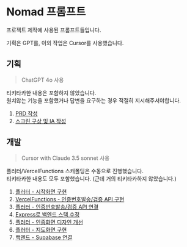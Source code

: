# Nomad 프롬프트

프로젝트 제작에 사용된 프롬프트들입니다.

기획은 GPT를, 이외 작업은 Cursor를 사용했습니다.

## 기획

> ChatGPT 4o 사용

티키타카한 내용은 포함하지 않았습니다.<br/>
원치않는 기능을 포함했거나 답변을 요구하는 경우 적절히 지시해주셔야합니다.

1. [PRD 작성](./0_planning/0_prd.md)
2. [스크린 구상 및 IA 작성](./0_planning/1_ia.md)

## 개발

> Cursor with Claude 3.5 sonnet 사용

플러터/VercelFunctions 스캐폴딩은 수동으로 진행했습니다.<br/>
티키타카한 내용도 모두 포함했습니다. (근데 거의 티키타카하지 않았습니다.)

1. [플러터 - 시작화면 구현](./1_development/0_flutter_add_initial_screen.md)
2. [VercelFunctions - 인증번호발송/검증 API 구현](./1_development/1_vercel_add_auth_apis.md)
3. [플러터 - 인증번호발송/검증 API 연결](./1_development/2_attach_auth_apis.md)
4. [Express로 백엔드 스택 수정](./1_development/3_switch_to_express.md)
5. [플러터 - 인증화면 디자인 개선](./1_development/4_update_phone_auth_screen_design.md)
6. [플러터 - 지도화면 구현](./1_development/5_add_map_screen.md)
7. [백엔드 - Supabase 연결](./1_development/6_add_supabase.md)

